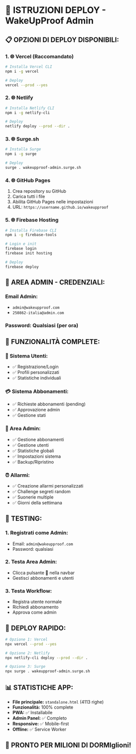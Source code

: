 # 🚀 ISTRUZIONI DEPLOY - WakeUpProof Admin

## 📋 **OPZIONI DI DEPLOY DISPONIBILI:**

### **1. 🌐 Vercel (Raccomandato)**
```bash
# Installa Vercel CLI
npm i -g vercel

# Deploy
vercel --prod --yes
```

### **2. 🌐 Netlify**
```bash
# Installa Netlify CLI
npm i -g netlify-cli

# Deploy
netlify deploy --prod --dir .
```

### **3. 🌐 Surge.sh**
```bash
# Installa Surge
npm i -g surge

# Deploy
surge . wakeupproof-admin.surge.sh
```

### **4. 🌐 GitHub Pages**
1. Crea repository su GitHub
2. Carica tutti i file
3. Abilita GitHub Pages nelle impostazioni
4. URL: `https://username.github.io/wakeupproof`

### **5. 🌐 Firebase Hosting**
```bash
# Installa Firebase CLI
npm i -g firebase-tools

# Login e init
firebase login
firebase init hosting

# Deploy
firebase deploy
```

## 🔐 **AREA ADMIN - CREDENZIALI:**

### **Email Admin:**
- `admin@wakeupproof.com`
- `250862-italia@admin.com`

### **Password:** Qualsiasi (per ora)

## 📱 **FUNZIONALITÀ COMPLETE:**

### **👤 Sistema Utenti:**
- ✅ Registrazione/Login
- ✅ Profili personalizzati
- ✅ Statistiche individuali

### **💳 Sistema Abbonamenti:**
- ✅ Richieste abbonamenti (pending)
- ✅ Approvazione admin
- ✅ Gestione stati

### **🔐 Area Admin:**
- ✅ Gestione abbonamenti
- ✅ Gestione utenti
- ✅ Statistiche globali
- ✅ Impostazioni sistema
- ✅ Backup/Ripristino

### **⏰ Allarmi:**
- ✅ Creazione allarmi personalizzati
- ✅ Challenge segreti random
- ✅ Suonerie multiple
- ✅ Giorni della settimana

## 🎯 **TESTING:**

### **1. Registrati come Admin:**
- Email: `admin@wakeupproof.com`
- Password: qualsiasi

### **2. Testa Area Admin:**
- Clicca pulsante 🔐 nella navbar
- Gestisci abbonamenti e utenti

### **3. Testa Workflow:**
- Registra utente normale
- Richiedi abbonamento
- Approva come admin

## 🚀 **DEPLOY RAPIDO:**

```bash
# Opzione 1: Vercel
npx vercel --prod --yes

# Opzione 2: Netlify
npx netlify-cli deploy --prod --dir .

# Opzione 3: Surge
npx surge . wakeupproof-admin.surge.sh
```

## 📊 **STATISTICHE APP:**

- **File principale:** `standalone.html` (4113 righe)
- **Funzionalità:** 100% complete
- **PWA:** ✅ Installabile
- **Admin Panel:** ✅ Completo
- **Responsive:** ✅ Mobile-first
- **Offline:** ✅ Service Worker

## 🎉 **PRONTO PER MILIONI DI DORMIglioni!**
